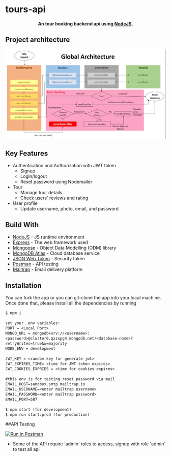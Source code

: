 # tours-api
<h4 align="center">An tour booking backend api using <a href="https://nodejs.org/en/" target="_blank">NodeJS</a>.</h4>

## Project architecture
![Architecture](https://github.com/WuffWolfWuss/tours-api/blob/main/dev-data/data/tour-architecture.jpg)

## Key Features

* Authentication and Authorization with JWT token
  - Signup
  - Login/logout
  - Reset password using Nodemailer
* Tour
  - Manage tour details
  - Check users' reviews and rating
* User profile
  - Update username, photo, email, and password
 
 
## Build With

* [NodeJS](https://nodejs.org/en/) - JS runtime environment
* [Express](http://expressjs.com/) - The web framework used
* [Mongoose](https://mongoosejs.com/) - Object Data Modelling (ODM) library
* [MongoDB Atlas](https://www.mongodb.com/cloud/atlas) - Cloud database service
* [JSON Web Token](https://jwt.io/) - Security token
* [Postman](https://www.getpostman.com/) - API testing
* [Mailtrap](https://mailtrap.io/) - Email delivery platform

## Installation
You can fork the app or you can git-clone the app into your local machine. Once done that, please install all the
dependencies by running
```
$ npm i

set your .env variables:
PORT = <Local Port>
MONGO_URL = mongodb+srv://<username>:<password>@cluster0.qxzxpg4.mongodb.net/<database-name>?retryWrites=true&w=majority
NODE_ENV = development

JWT_KEY = <random key for generate jwt>
JWT_EXPIRES_TIME= <time for JWT token expires>
JWT_COOKIES_EXPRIES = <time for cookies expires>

#this env is for testing reset password via mail
EMAIL_HOST=sandbox.smtp.mailtrap.io
EMAIL_USERNAME=<enter mailtrap username>
EMAIL_PASSWORD=<enter mailtrap password>
EMAIL_PORT=587 

$ npm start (for development)
$ npm run start:prod (for production)
```

##API Testing

[![Run in Postman](https://run.pstmn.io/button.svg)](https://app.getpostman.com/run-collection/21641871-3c30ca6a-794d-4307-80f9-ef3076da4e9e?action=collection%2Ffork&source=rip_markdown&collection-url=entityId%3D21641871-3c30ca6a-794d-4307-80f9-ef3076da4e9e%26entityType%3Dcollection%26workspaceId%3D9f9f0a6c-69cc-4aa6-8773-978a5714d9d6#?env%5BDev%3ATours%5D=W3sia2V5IjoiVVJMIiwidmFsdWUiOiJodHRwOi8vbG9jYWxob3N0OjMwMDAvIiwiZW5hYmxlZCI6dHJ1ZSwidHlwZSI6ImRlZmF1bHQiLCJzZXNzaW9uVmFsdWUiOiJodHRwOi8vbG9jYWxob3N0OjMwMDAiLCJzZXNzaW9uSW5kZXgiOjB9LHsia2V5Ijoiand0IiwidmFsdWUiOiIiLCJlbmFibGVkIjp0cnVlLCJ0eXBlIjoiYW55Iiwic2Vzc2lvblZhbHVlIjoiZXlKaGJHY2lPaUpJVXpJMU5pSXNJblI1Y0NJNklrcFhWQ0o5LmV5SnBaQ0k2SWpZMFlUWmhaVEptTXpnMlkyVTVaVEUwTWpBeE9EVTBNaUlzSW1saGRDSTZNVFk0T0RZME5URTNNU3dpWlhod0lqb3hOamt4TWpNM01UY3hmUS5heEl3cTU0QlUuLi4iLCJzZXNzaW9uSW5kZXgiOjF9XQ==)
* Some of the API require 'admin' roles to access, signup with role 'admin' to test all api

 
  
 
  
